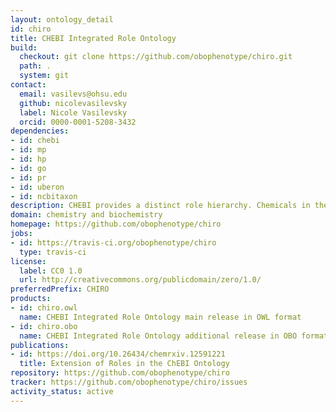 ```yaml
---
layout: ontology_detail
id: chiro
title: CHEBI Integrated Role Ontology
build:
  checkout: git clone https://github.com/obophenotype/chiro.git
  path: .
  system: git
contact:
  email: vasilevs@ohsu.edu
  github: nicolevasilevsky
  label: Nicole Vasilevsky
  orcid: 0000-0001-5208-3432
dependencies:
- id: chebi
- id: mp
- id: hp
- id: go
- id: pr
- id: uberon
- id: ncbitaxon
description: CHEBI provides a distinct role hierarchy. Chemicals in the structural hierarchy are connected via a 'has role' relation. CHIRO provides links from these roles to useful other classes in other ontologies. This will allow direct connection between chemical structures (small molecules, drugs) and what they do. This could be formalized using 'capable of', in the same way Uberon and the Cell Ontology link structures to processes.
domain: chemistry and biochemistry
homepage: https://github.com/obophenotype/chiro
jobs:
- id: https://travis-ci.org/obophenotype/chiro
  type: travis-ci
license:
  label: CC0 1.0
  url: http://creativecommons.org/publicdomain/zero/1.0/
preferredPrefix: CHIRO
products:
- id: chiro.owl
  name: CHEBI Integrated Role Ontology main release in OWL format
- id: chiro.obo
  name: CHEBI Integrated Role Ontology additional release in OBO format
publications:
- id: https://doi.org/10.26434/chemrxiv.12591221
  title: Extension of Roles in the ChEBI Ontology
repository: https://github.com/obophenotype/chiro
tracker: https://github.com/obophenotype/chiro/issues
activity_status: active
---
```

